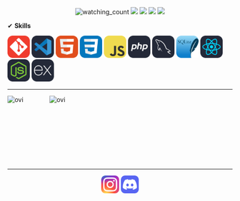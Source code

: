<p align="center">
  <img src="https://komarev.com/ghpvc/?username=s1lv42&color=brightgreen" alt="watching_count" />
  <img src="https://img.shields.io/badge/Age-20-blue" />
  <img src="https://img.shields.io/badge/Focus-%20Learning-brightgreen" />
  <img src="https://img.shields.io/badge/Lives-Brazil-success" />
  <img src="https://img.shields.io/badge/Languages-English &%20Portuguese-brightgreen" />
</p>

✔ **Skills**
<p align="left">
  <code><img height="50" src="https://github.com/tandpfun/skill-icons/blob/main/icons/Git.svg"></code>
  <code><img height="50" src="https://github.com/tandpfun/skill-icons/blob/main/icons/VSCode-Dark.svg"></code>
  <code><img height="50" src="https://github.com/tandpfun/skill-icons/blob/main/icons/HTML.svg"></code>
  <code><img height="50" src="https://github.com/tandpfun/skill-icons/blob/main/icons/CSS.svg"></code>
  <code><img height="50" src="https://github.com/tandpfun/skill-icons/blob/main/icons/JavaScript.svg"></code>
  <code><img height="50" src="https://github.com/tandpfun/skill-icons/blob/main/icons/PHP-Dark.svg"></code>
  <code><img height="50" src="https://github.com/tandpfun/skill-icons/blob/main/icons/MySQL-Dark.svg"></code>
  <code><img height="50" src="https://github.com/tandpfun/skill-icons/blob/main/icons/SQLite.svg"></code>
  <code><img height="50" src="https://github.com/tandpfun/skill-icons/blob/main/icons/React-Dark.svg"></code>
  <code><img height="50" src="https://github.com/tandpfun/skill-icons/blob/main/icons/NodeJS-Dark.svg"></code>
  <code><img height="50" src="https://github.com/tandpfun/skill-icons/blob/main/icons/ExpressJS-Dark.svg"></code>
</p>
<hr>
<p>
  <img align="left" src="https://github-readme-stats.vercel.app/api/top-langs?username=s1lv42&show_icons=true&locale=en&layout=compact&theme=chartreuse-dark" alt="ovi"/>
</p>
<p>
  &nbsp;
  <img align="right" src="https://github-readme-stats.vercel.app/api?username=s1lv42&show_icons=true&locale=en&theme=chartreuse-dark" alt="ovi" width="410"/>
</p>
<br><br><br><br><br><br><br>
<hr>
<p align="center">
  <a href="https://www.instagram.com/jefersonrobertors/" target="_blank"><img height="40" src="https://github.com/tandpfun/skill-icons/blob/main/icons/Instagram.svg"></a>
  <a href="https://discord.com/channels/@Jeferson%20Silva#0757" target="_blank"><img height="40" src="https://github.com/tandpfun/skill-icons/blob/main/icons/Discord.svg"></a>
</p>

